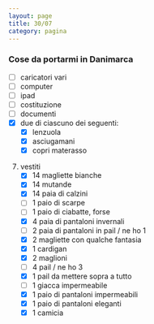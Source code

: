 ```yaml
--- 
layout: page
title: 30/07
category: pagina
---
```


### Cose da portarmi in Danimarca

- [ ] caricatori vari
- [ ] computer
- [ ] ipad
- [ ] costituzione
- [ ] documenti
- [x] due di ciascuno dei seguenti:
    - [x] lenzuola 
    - [x] asciugamani 
    - [x] copri materasso 

7. vestiti
    - [x] 14 magliette bianche
    - [x] 14 mutande
    - [x] 14 paia di calzini
    - [ ] 1 paio di scarpe
    - [ ] 1 paio di ciabatte, forse
    - [x] 4 paia di pantaloni invernali
    - [ ] 2 paia di pantaloni in pail / ne ho 1
    - [x] 2 magliette con qualche fantasia
    - [x] 1 cardigan
    - [x] 2 maglioni
    - [ ] 4 pail / ne ho 3
    - [x] 1 pail da mettere sopra a tutto
    - [ ] 1 giacca impermeabile
    - [x] 1 paio di pantaloni impermeabili
    - [x] 1 paio di pantaloni eleganti
    - [x] 1 camicia
